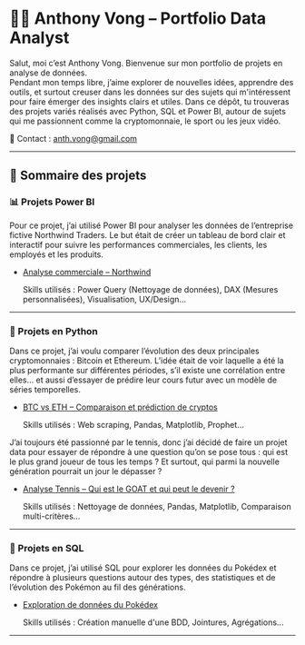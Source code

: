 # 👨‍💻 Anthony Vong – Portfolio Data Analyst

Salut, moi c’est Anthony Vong. 
Bienvenue sur mon portfolio de projets en analyse de données.  
Pendant mon temps libre, j’aime explorer de nouvelles idées, apprendre des outils, et surtout creuser dans les données sur des sujets qui m'intéressent pour faire émerger des insights clairs et utiles.
Dans ce dépôt, tu trouveras des projets variés réalisés avec Python, SQL et Power BI, autour de sujets qui me passionnent comme la cryptomonnaie, le sport ou les jeux vidéo.

📧 Contact : anth.vong@gmail.com  

---

## 🔎 Sommaire des projets

### 📊 Projets Power BI

Pour ce projet, j’ai utilisé Power BI pour analyser les données de l’entreprise fictive Northwind Traders. Le but était de créer un tableau de bord clair et interactif pour suivre les performances commerciales, les clients, les employés et les produits.
- [Analyse commerciale – Northwind](https://github.com/antvng/Data-Analyst-Portfolio/tree/main/Projets/PowerBI/Northwind)

  Skills utilisés : Power Query (Nettoyage de données), DAX (Mesures personnalisées), Visualisation, UX/Design...

---

### 🐍 Projets en Python

Dans ce projet, j’ai voulu comparer l’évolution des deux principales cryptomonnaies : Bitcoin et Ethereum. L’idée était de voir laquelle a été la plus performante sur différentes périodes, s’il existe une corrélation entre elles… et aussi d’essayer de prédire leur cours futur avec un modèle de séries temporelles.
- [BTC vs ETH – Comparaison et prédiction de cryptos](https://github.com/antvng/Data-Analyst-Portfolio/tree/main/Projets/Python/BTC%20vs%20ETH)

  Skills utilisés : Web scraping, Pandas, Matplotlib, Prophet...

J’ai toujours été passionné par le tennis, donc j’ai décidé de faire un projet data pour essayer de répondre à une question qu’on se pose tous : qui est le plus grand joueur de tous les temps ? Et surtout, qui parmi la nouvelle génération pourrait un jour le dépasser ?
- [Analyse Tennis – Qui est le GOAT et qui peut le devenir ?](https://github.com/antvng/Data-Analyst-Portfolio/tree/main/Projets/Python/Tennis%20GOAT)

  Skills utilisés : Nettoyage de données, Pandas, Matplotlib, Comparaison multi-critères...

---

### 🐘 Projets en SQL

Dans ce projet, j’ai utilisé SQL pour explorer les données du Pokédex et répondre à plusieurs questions autour des types, des statistiques et de l’évolution des Pokémon au fil des générations.

- [Exploration de données du Pokédex](https://github.com/antvng/Data-Analyst-Portfolio/tree/main/Projets/SQL/Pokemon)

  Skills utilisés : Création manuelle d'une BDD, Jointures, Agrégations...


---

